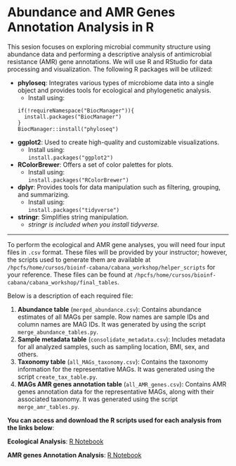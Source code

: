 # Abundance and AMR Genes Annotation Analysis in R

This sesion focuses on exploring microbial community structure using abundance data and performing a descriptive analysis of antimicrobial resistance (AMR) gene annotations. We will use R and RStudio for data processing and visualization. The following R packages will be utilized:

- **phyloseq**: Integrates various types of microbiome data into a single object and provides tools for ecological and phylogenetic analysis.
  - Install using:
  ```
  if(!requireNamespace("BiocManager")){
    install.packages("BiocManager")
  }
  BiocManager::install("phyloseq")
  ```
- **ggplot2**: Used to create high-quality and customizable visualizations.
  - Install using: <br>
  `install.packages("ggplot2")` 
- **RColorBrewer**: Offers a set of color palettes for plots.
  - Install using: <br>
`install.packages("RColorBrewer")` 
- **dplyr**: Provides tools for data manipulation such as filtering, grouping, and summarizing.
  - Install using: <br>
`install.packages("tidyverse")`
- **stringr**: Simplifies string manipulation.
  - *stringr is included when you install tidyverse.* 

---
To perform the ecological and AMR gene analyses, you will need four input files in `.csv` format. These files will be provided by your instructor; however, the scripts used to generate them are available at `/hpcfs/home/cursos/bioinf-cabana/cabana_workshop/helper_scripts` for your reference. These files can be found at `/hpcfs/home/cursos/bioinf-cabana/cabana_workshop/final_tables`.

Below is a description of each required file:

1. **Abundance table** (`merged_abundance.csv`): Contains abundance estimates of all MAGs per sample. Row names are sample IDs and column names are MAG IDs. It was generated by using the script `merge_abundance_tables.py`.
2. **Sample metadata table** (`consolidate_metadata.csv`): Includes metadata for all analyzed samples, such as sampling location, BMI, sex, and others.
3. **Taxonomy table** (`all_MAGs_taxonomy.csv`): Contains the taxonomy information for the representative MAGs. It was generated using the script `create_tax_table.py`.
4. **MAGs AMR genes annotation table** (`all_AMR_genes.csv`): Contains AMR genes annotation data for the representative MAGs, along with their associated taxonomy. It was generated using the script `merge_amr_tables.py`.

**You can access and download the R scripts used for each analysis from the links below**:

**Ecological Analysis**:
[R Notebook](https://github.com/mariasotor/Cabana-Metagenomics-Workshop/blob/main/course_materials/Sesion3/ecological_analysis.html)

**AMR genes Annotation Analysis**:
[R Notebook](https://github.com/mariasotor/Cabana-Metagenomics-Workshop/blob/main/course_materials/Sesion3/amr_genes_analysis.html)


